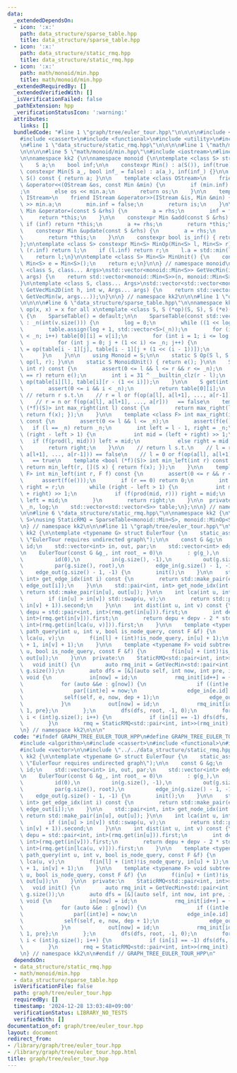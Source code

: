 ```yaml
---
data:
  _extendedDependsOn:
  - icon: ':x:'
    path: data_structure/sparse_table.hpp
    title: data_structure/sparse_table.hpp
  - icon: ':x:'
    path: data_structure/static_rmq.hpp
    title: data_structure/static_rmq.hpp
  - icon: ':x:'
    path: math/monoid/min.hpp
    title: math/monoid/min.hpp
  _extendedRequiredBy: []
  _extendedVerifiedWith: []
  _isVerificationFailed: false
  _pathExtension: hpp
  _verificationStatusIcon: ':warning:'
  attributes:
    links: []
  bundledCode: "#line 1 \"graph/tree/euler_tour.hpp\"\n\n\n\n#include <algorithm>\n\
    #include <cassert>\n#include <functional>\n#include <utility>\n#include <vector>\n\
    \n#line 1 \"data_structure/static_rmq.hpp\"\n\n\n\n#line 1 \"math/monoid/min.hpp\"\
    \n\n\n\n#line 5 \"math/monoid/min.hpp\"\n#include <iostream>\n#line 7 \"math/monoid/min.hpp\"\
    \n\nnamespace kk2 {\n\nnamespace monoid {\n\ntemplate <class S> struct Min {\n\
    \    S a;\n    bool inf;\n\n    constexpr Min() : a(S()), inf(true) {}\n\n   \
    \ constexpr Min(S a_, bool inf_ = false) : a(a_), inf(inf_) {}\n\n    operator\
    \ S() const { return a; }\n\n    template <class OStream>\n    friend OStream\
    \ &operator<<(OStream &os, const Min &min) {\n        if (min.inf) os << \"inf\"\
    ;\n        else os << min.a;\n        return os;\n    }\n\n    template <class\
    \ IStream>\n    friend IStream &operator>>(IStream &is, Min &min) {\n        is\
    \ >> min.a;\n        min.inf = false;\n        return is;\n    }\n\n    constexpr\
    \ Min &operator=(const S &rhs) {\n        a = rhs;\n        inf = false;\n   \
    \     return *this;\n    }\n\n    constexpr Min &add(const S &rhs) {\n       \
    \ if (inf) return *this;\n        a += rhs;\n        return *this;\n    }\n\n\
    \    constexpr Min &update(const S &rhs) {\n        a = rhs;\n        inf = false;\n\
    \        return *this;\n    }\n\n    constexpr bool is_inf() { return inf; }\n\
    };\n\ntemplate <class S> constexpr Min<S> MinOp(Min<S> l, Min<S> r) {\n    if\
    \ (r.inf) return l;\n    if (l.inf) return r;\n    l.a = std::min(l.a, r.a);\n\
    \    return l;\n}\n\ntemplate <class S> Min<S> MinUnit() {\n    constexpr static\
    \ Min<S> e = Min<S>();\n    return e;\n}\n\n} // namespace monoid\n\ntemplate\
    \ <class S, class... Args>\nstd::vector<monoid::Min<S>> GetVecMin(int n, Args...\
    \ args) {\n    return std::vector<monoid::Min<S>>(n, monoid::Min<S>(args...));\n\
    }\n\ntemplate <class S, class... Args>\nstd::vector<std::vector<monoid::Min<S>>>\
    \ GetVecMin2D(int h, int w, Args... args) {\n    return std::vector<std::vector<monoid::Min<S>>>(h,\
    \ GetVecMin(w, args...));\n}\n\n} // namespace kk2\n\n\n#line 1 \"data_structure/sparse_table.hpp\"\
    \n\n\n\n#line 6 \"data_structure/sparse_table.hpp\"\n\nnamespace kk2 {\n\n// require:\
    \ op(x, x) = x for all x\ntemplate <class S, S (*op)(S, S), S (*e)()> struct SparseTable\
    \ {\n    SparseTable() = default;\n\n    SparseTable(const std::vector<S> &v)\
    \ : _n(int(v.size())) {\n        log = 0;\n        while ((1 << log) < _n) log++;\n\
    \        table.assign(log + 1, std::vector<S>(_n));\n        for (int i = 0; i\
    \ < _n; i++) table[0][i] = v[i];\n        for (int i = 1; i <= log; i++) {\n \
    \           for (int j = 0; j + (1 << i) <= _n; j++) {\n                table[i][j]\
    \ = op(table[i - 1][j], table[i - 1][j + (1 << (i - 1))]);\n            }\n  \
    \      }\n    }\n\n    using Monoid = S;\n\n    static S Op(S l, S r) { return\
    \ op(l, r); }\n\n    static S MonoidUnit() { return e(); }\n\n    S prod(int l,\
    \ int r) const {\n        assert(0 <= l && l <= r && r <= _n);\n        if (l\
    \ == r) return e();\n        int i = 31 ^ __builtin_clz(r - l);\n        return\
    \ op(table[i][l], table[i][r - (1 << i)]);\n    }\n\n    S get(int i) const {\n\
    \        assert(0 <= i && i < _n);\n        return table[0][i];\n    }\n\n   \
    \ // return r s.t.\n    // r = l or f(op(a[l], a[l+1], ..., a[r-1])) == true\n\
    \    // r = n or f(op(a[l], a[l+1], ..., a[r]))   == false\n    template <bool\
    \ (*f)(S)> int max_right(int l) const {\n        return max_right(l, [](S x) {\
    \ return f(x); });\n    }\n\n    template <class F> int max_right(int l, F f)\
    \ const {\n        assert(0 <= l && l <= _n);\n        assert(f(e()));\n     \
    \   if (l == _n) return _n;\n        int left = l - 1, right = _n;\n        while\
    \ (right - left > 1) {\n            int mid = (left + right) >> 1;\n         \
    \   if (f(prod(l, mid))) left = mid;\n            else right = mid;\n        }\n\
    \        return right;\n    }\n\n    // return l s.t.\n    // l = r or f(op(a[l],\
    \ a[l+1], ..., a[r-1])) == false\n    // l = 0 or f(op(a[l], a[l+1], ..., a[r]))\
    \   == true\n    template <bool (*f)(S)> int min_left(int r) const {\n       \
    \ return min_left(r, [](S x) { return f(x); });\n    }\n\n    template <class\
    \ F> int min_left(int r, F f) const {\n        assert(0 <= r && r <= _n);\n  \
    \      assert(f(e()));\n        if (r == 0) return 0;\n        int left = -1,\
    \ right = r;\n        while (right - left > 1) {\n            int mid = (left\
    \ + right) >> 1;\n            if (f(prod(mid, r))) right = mid;\n            else\
    \ left = mid;\n        }\n        return right;\n    }\n\n  private:\n    int\
    \ _n, log;\n    std::vector<std::vector<S>> table;\n};\n\n} // namespace kk2\n\
    \n\n#line 6 \"data_structure/static_rmq.hpp\"\n\nnamespace kk2 {\n\ntemplate <class\
    \ S>\nusing StaticRMQ = SparseTable<monoid::Min<S>, monoid::MinOp<S>, monoid::MinUnit<S>>;\n\
    \n} // namespace kk2\n\n\n#line 11 \"graph/tree/euler_tour.hpp\"\n\nnamespace\
    \ kk2 {\n\ntemplate <typename G> struct EulerTour {\n    static_assert(!G::directed::value,\
    \ \"EulerTour requires undirected graph\");\n\n    const G &g;\n    int root,\
    \ id;\n    std::vector<int> in, out, par;\n    std::vector<int> edge_in, edge_out;\n\
    \n    EulerTour(const G &g_, int root_ = 0)\n        : g(g_),\n          root(root_),\n\
    \          id(0),\n          in(g.size(), -1),\n          out(g.size(), -1),\n\
    \          par(g.size(), root),\n          edge_in(g.size() - 1, -1),\n      \
    \    edge_out(g.size() - 1, -1) {\n        init();\n    }\n\n    std::pair<int,\
    \ int> get_edge_idx(int i) const {\n        return std::make_pair(edge_in[i],\
    \ edge_out[i]);\n    }\n\n    std::pair<int, int> get_node_idx(int u) const {\
    \ return std::make_pair(in[u], out[u]); }\n\n    int lca(int u, int v) const {\n\
    \        if (in[u] > in[v]) std::swap(u, v);\n        return std::pair<int, int>(rmq.prod(in[u],\
    \ in[v] + 1)).second;\n    }\n\n    int dist(int u, int v) const {\n        int\
    \ depu = std::pair<int, int>(rmq.get(in[u])).first;\n        int depv = std::pair<int,\
    \ int>(rmq.get(in[v])).first;\n        return depu + depv - 2 * std::pair<int,\
    \ int>(rmq.get(in[lca(u, v)])).first;\n    }\n\n    template <typename F> void\
    \ path_query(int u, int v, bool is_node_query, const F &f) {\n        int l =\
    \ lca(u, v);\n        f(in[l] + (int)!is_node_query, in[u] + 1);\n        f(in[l]\
    \ + 1, in[v] + 1);\n    }\n\n    template <typename F> void subtree_query(int\
    \ u, bool is_node_query, const F &f) {\n        f(in[u] + (int)!is_node_query,\
    \ out[u]);\n    }\n\n  private:\n    StaticRMQ<std::pair<int, int>> rmq;\n\n \
    \   void init() {\n        auto rmq_init = GetVecMin<std::pair<int, int>>(2 *\
    \ g.size());\n        auto dfs = [&](auto self, int now, int pre, int dep) ->\
    \ void {\n            in[now] = id;\n            rmq_init[id++] = {dep, now};\n\
    \            for (auto &&e : g[now]) {\n                if ((int)e == pre) continue;\n\
    \                par[(int)e] = now;\n                edge_in[e.id] = id;\n   \
    \             self(self, e, now, dep + 1);\n                edge_out[e.id] = id++;\n\
    \            }\n            out[now] = id;\n            rmq_init[id] = {dep -\
    \ 1, pre};\n        };\n        dfs(dfs, root, -1, 0);\n        for (int i = 0;\
    \ i < (int)g.size(); i++) {\n            if (in[i] == -1) dfs(dfs, i, -1, 0);\n\
    \        }\n        rmq = StaticRMQ<std::pair<int, int>>(rmq_init);\n    }\n};\n\
    \n} // namespace kk2\n\n\n"
  code: "#ifndef GRAPH_TREE_EULER_TOUR_HPP\n#define GRAPH_TREE_EULER_TOUR_HPP 1\n\n\
    #include <algorithm>\n#include <cassert>\n#include <functional>\n#include <utility>\n\
    #include <vector>\n\n#include \"../../data_structure/static_rmq.hpp\"\n\nnamespace\
    \ kk2 {\n\ntemplate <typename G> struct EulerTour {\n    static_assert(!G::directed::value,\
    \ \"EulerTour requires undirected graph\");\n\n    const G &g;\n    int root,\
    \ id;\n    std::vector<int> in, out, par;\n    std::vector<int> edge_in, edge_out;\n\
    \n    EulerTour(const G &g_, int root_ = 0)\n        : g(g_),\n          root(root_),\n\
    \          id(0),\n          in(g.size(), -1),\n          out(g.size(), -1),\n\
    \          par(g.size(), root),\n          edge_in(g.size() - 1, -1),\n      \
    \    edge_out(g.size() - 1, -1) {\n        init();\n    }\n\n    std::pair<int,\
    \ int> get_edge_idx(int i) const {\n        return std::make_pair(edge_in[i],\
    \ edge_out[i]);\n    }\n\n    std::pair<int, int> get_node_idx(int u) const {\
    \ return std::make_pair(in[u], out[u]); }\n\n    int lca(int u, int v) const {\n\
    \        if (in[u] > in[v]) std::swap(u, v);\n        return std::pair<int, int>(rmq.prod(in[u],\
    \ in[v] + 1)).second;\n    }\n\n    int dist(int u, int v) const {\n        int\
    \ depu = std::pair<int, int>(rmq.get(in[u])).first;\n        int depv = std::pair<int,\
    \ int>(rmq.get(in[v])).first;\n        return depu + depv - 2 * std::pair<int,\
    \ int>(rmq.get(in[lca(u, v)])).first;\n    }\n\n    template <typename F> void\
    \ path_query(int u, int v, bool is_node_query, const F &f) {\n        int l =\
    \ lca(u, v);\n        f(in[l] + (int)!is_node_query, in[u] + 1);\n        f(in[l]\
    \ + 1, in[v] + 1);\n    }\n\n    template <typename F> void subtree_query(int\
    \ u, bool is_node_query, const F &f) {\n        f(in[u] + (int)!is_node_query,\
    \ out[u]);\n    }\n\n  private:\n    StaticRMQ<std::pair<int, int>> rmq;\n\n \
    \   void init() {\n        auto rmq_init = GetVecMin<std::pair<int, int>>(2 *\
    \ g.size());\n        auto dfs = [&](auto self, int now, int pre, int dep) ->\
    \ void {\n            in[now] = id;\n            rmq_init[id++] = {dep, now};\n\
    \            for (auto &&e : g[now]) {\n                if ((int)e == pre) continue;\n\
    \                par[(int)e] = now;\n                edge_in[e.id] = id;\n   \
    \             self(self, e, now, dep + 1);\n                edge_out[e.id] = id++;\n\
    \            }\n            out[now] = id;\n            rmq_init[id] = {dep -\
    \ 1, pre};\n        };\n        dfs(dfs, root, -1, 0);\n        for (int i = 0;\
    \ i < (int)g.size(); i++) {\n            if (in[i] == -1) dfs(dfs, i, -1, 0);\n\
    \        }\n        rmq = StaticRMQ<std::pair<int, int>>(rmq_init);\n    }\n};\n\
    \n} // namespace kk2\n\n#endif // GRAPH_TREE_EULER_TOUR_HPP\n"
  dependsOn:
  - data_structure/static_rmq.hpp
  - math/monoid/min.hpp
  - data_structure/sparse_table.hpp
  isVerificationFile: false
  path: graph/tree/euler_tour.hpp
  requiredBy: []
  timestamp: '2024-12-28 13:03:48+09:00'
  verificationStatus: LIBRARY_NO_TESTS
  verifiedWith: []
documentation_of: graph/tree/euler_tour.hpp
layout: document
redirect_from:
- /library/graph/tree/euler_tour.hpp
- /library/graph/tree/euler_tour.hpp.html
title: graph/tree/euler_tour.hpp
---
```

